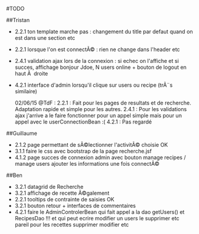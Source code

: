 #TODO

##Tristan

+ 2.2.1 ton template marche pas : changement du title par defaut quand on est dans une section etc
+ 2.2.1 lorsque l'on est connectÃ© : rien ne change dans l'header etc
+ 2.4.1 validation ajax lors de la connexion : si echec on l'affiche et si succes, affichage bonjour Jdoe, N users online + bouton de logout en haut Ã  droite
+ 4.2.1 interface d'admin lorsqu'il clique sur users ou recipe (trÃ¨s similaire)

	02/06/15 @TdF : 2.2.1 : Fait pour les pages de resultats et de recherche. Adaptation rapide et simple pour les autres.
						2.4.1 : Pour les validations ajax j'arrive a le faire fonctionner pour un appel simple mais pour un appel avec le userConnectionBean :(
						4.2.1 : Pas regardé


##Guillaume

+ 2.1.2 page permettant de sÃ©lectionner l'activitÃ© choisie OK
+ 3.1.1 faire le css avec bootstrap de la page recherche.jsf
+ 4.1.2 page succes de connexion admin avec bouton manage recipes / manage users ajouter les informations une fois connectÃ©

##Ben

+ 3.2.1  datagrid de Recherche
+ 3.2.1 affichage de recette Ã©galement
+ 2.2.1 tooltips de contrainte de saisies OK
+ 3.2.1 bouton retour + interfaces de commentaires
+ 4.2.1 faire le AdminControlerBean qui fait appel a la dao getUsers() et RecipesDao !!!  et qui peut ecrire modifier un users le supprimer etc pareil pour les recettes supprimer modifier etc
